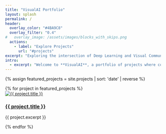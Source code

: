 ```yaml
---
title: "VisualAI Portfolio"
layout: splash
permalink: /
header:
  overlay_color: "#4BA9C8"
  overlay_filter: "0.4"
#   overlay_image: /assets/images/blocks_with_skips.png
  actions:
    - label: "Explore Projects"
      url: "#projects"
excerpt: "Exploring the intersection of Deep Learning and Visual Communication."
intro: 
  - excerpt: "Welcome to **VisualAI**, a portfolio of projects where complex AI concepts are explained visually. From neural network architectures to data-driven illustrations, this space brings together research, clarity, and design."
---
```


{% assign featured_projects = site.projects | sort: 'date' | reverse %}
<div class="grid__wrapper">
  {% for project in featured_projects %}
    <div class="grid__item">
      <a href="{{ project.url | relative_url }}">
        <img src="{{ project.image | relative_url }}" alt="{{ project.title }}">
        <h3>{{ project.title }}</h3>
      </a>
      <p>{{ project.excerpt }}</p>
    </div>
  {% endfor %}
</div>